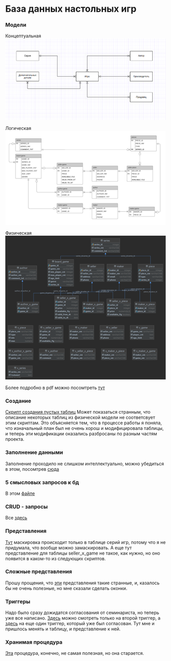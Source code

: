 # База данных настольных игр

### Модели
Концептуальная<br>
![concept](/pictures/concept.png "Концептуальная модель")

Логическая
![logic](/pictures/logic.png "Логическая модель")

Физическая
![phys](/pictures/phys.png "Физическая модель")

Более подробно в pdf можно посомтреть [тут](/pictures/db.pdf)

### Создание 
[Скрипт создания пустых таблиц](/scripts/create.sql)
Может показаться странным, что описание некоторых таблиц из физической модели не соответсвует этим скриптам. Это объясняется тем, что в процессе работы я поняла, что изначальный план был не очень хорош и модифицировала таблицы, и теперь эти модификации оказались разбросаны по разным частям проекта.

### Заполнение данными
Заполнение проходило не слишком интеллектуально, можно убедиться в этом, посомтрев [сюда](/insert_scripts/)

### 5 смысловых запросов к бд
В этом [файле](/scripts/requests.sql)

### CRUD - запросы
Все [здесь](/scripts/crud.sql)

### Представления
[Тут](/scripts/views.sql) маскировка происходит только в таблице серий игр, потому что я не придумала, что вообще можно замаскировать. А еще тут представление для таблицы seller_x_game не такое, как нужно, но оно появится в каком-то из следующих скриптов.

### Сложные представления
Прошу прощения, что [эти](/scripts/complicated_view.sql) представления такие странные, и, казалось бы не очень полезные, но мне сказали сделать оконки.

### Триггеры
Надо было сразу дожидатся согласования от семинариста, но теперь уже все написано. [Здесь](/scripts/triggers.sql) можно смотреть только на второй триггер, а [здесь](/scripts/better_triger.sql) на еще один триггер, который уже был согласован. Тут мне и пришлось менять и таблицу, и представление к ней.

### Хранимая процедура
[Эта](/scripts/procedure.sql) процедура, конечно, не самая полезная, но она старается.
